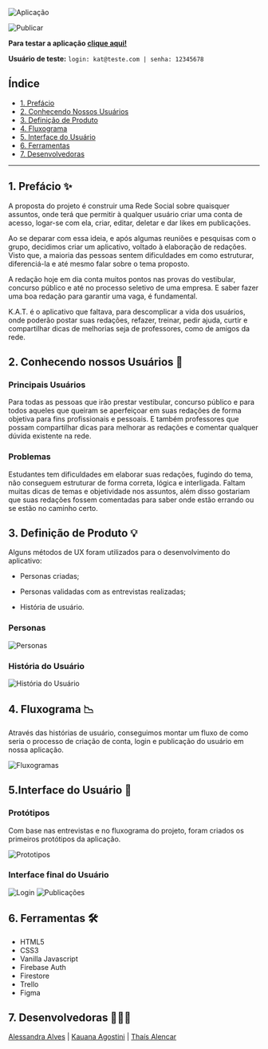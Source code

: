 ![Aplicação](src/img/readme/KAT_Redacoes.jpg)

![Publicar](src/img/readme/gifs/Publicar.gif)

<b>Para testar a aplicação [clique aqui!](https://social-network-24584.web.app/)</b>

<b>Usuário de teste:</b> `login: kat@teste.com | senha: 12345678`

## Índice

- [1. Prefácio](#1-prefácio)
- [2. Conhecendo Nossos Usuários](#2-conhecendo-nossos-usuários)
- [3. Definição de Produto](#3-definição-de-produto)
- [4. Fluxograma](#4-fluxograma)
- [5. Interface do Usuário](#5-interface-do-usuário)
- [6. Ferramentas](#6-ferramentas)
- [7. Desenvolvedoras](#7-desenvolvedoras)

---

## 1. Prefácio ✨

A proposta do projeto é construir uma Rede Social sobre quaisquer assuntos, onde terá que permitir à qualquer usuário criar uma conta de acesso, logar-se com ela, criar, editar, deletar e dar likes em publicações. 

Ao se deparar com essa ideia, e após algumas reuniões e pesquisas com o grupo, decidimos criar um aplicativo, voltado à elaboração de redações. Visto que, a maioria das pessoas sentem dificuldades em como estruturar, diferenciá-la e até mesmo falar sobre o tema proposto.  

A redação hoje em dia conta muitos pontos nas provas do vestibular, concurso público e até no processo seletivo de uma empresa. E saber fazer uma boa redação para garantir uma vaga, é fundamental. 

K.A.T. é o aplicativo que faltava, para descomplicar a vida dos usuários, onde poderão postar suas redações, refazer, treinar, pedir ajuda, curtir e compartilhar dicas de melhorias seja de professores, como de amigos da rede. 

## 2. Conhecendo nossos Usuários 👥

### Principais Usuários 

Para todas as pessoas que irão prestar vestibular, concurso público e para todos aqueles que queiram se aperfeiçoar em suas redações de forma objetiva para fins profissionais e pessoais. E também professores que possam compartilhar dicas para melhorar as redações e comentar qualquer dúvida existente na rede. 

### Problemas 

Estudantes tem dificuldades em elaborar suas redações, fugindo do tema, não conseguem estruturar de forma correta, lógica e interligada. Faltam muitas dicas de temas e objetividade nos assuntos, além disso gostariam que suas redações fossem comentadas para saber onde estão errando ou se estão no caminho certo. 

## 3. Definição de Produto 💡

Alguns métodos de UX foram utilizados para o desenvolvimento do aplicativo: 

* Personas criadas; 

* Personas validadas com as entrevistas realizadas; 

* História de usuário. 

### Personas 

![Personas](src/img/readme/Personas.jpg) 

### História do Usuário 

![História do Usuário](src/img/readme/historiaDoUsuario.png) 

## 4. Fluxograma 📉

Através das histórias de usuário, conseguimos montar um fluxo de como seria o processo de criação de conta, login e publicação do usuário em nossa aplicação.

![Fluxogramas](src/img/readme/Fluxogramas.jpg)

## 5.Interface do Usuário 📱

### Protótipos

Com base nas entrevistas e no fluxograma do projeto, foram criados os primeiros protótipos da aplicação.

![Prototipos](src/img/readme/Prototipos.jpg)

### Interface final do Usuário

![Login](src/img/readme/gifs/login.gif) ![Publicações](src/img/readme/gifs/Publicações.gif)

## 6. Ferramentas 🛠️

* HTML5
* CSS3
* Vanilla Javascript
* Firebase Auth
* Firestore
* Trello
* Figma

## 7. Desenvolvedoras 👩🏻‍💻

[Alessandra Alves](https://github.com/ale-alves) | [Kauana Agostini](https://github.com/kauanaagostini) | [Thaís Alencar](https://github.com/alencartha)<br/>

